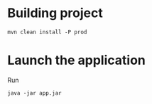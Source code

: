 # Building project

```
mvn clean install -P prod
```

# Launch the application

Run
```
java -jar app.jar
```

